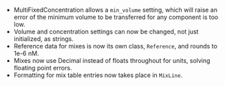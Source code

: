 - MultiFixedConcentration allows a `min_volume` setting, which will raise an error of the minimum
  volume to be transferred for any component is too low.
- Volume and concentration settings can now be changed, not just initialized, as strings.
- Reference data for mixes is now its own class, `Reference`, and rounds to 1e-6 nM.
- Mixes now use Decimal instead of floats throughout for units, solving floating point errors.
- Formatting for mix table entries now takes place in `MixLine`.
